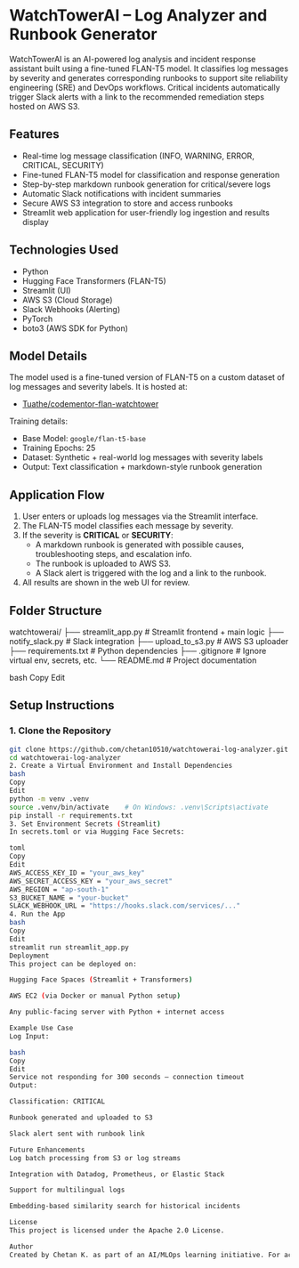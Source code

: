 # WatchTowerAI – Log Analyzer and Runbook Generator

WatchTowerAI is an AI-powered log analysis and incident response assistant built using a fine-tuned FLAN-T5 model. It classifies log messages by severity and generates corresponding runbooks to support site reliability engineering (SRE) and DevOps workflows. Critical incidents automatically trigger Slack alerts with a link to the recommended remediation steps hosted on AWS S3.

## Features

- Real-time log message classification (INFO, WARNING, ERROR, CRITICAL, SECURITY)
- Fine-tuned FLAN-T5 model for classification and response generation
- Step-by-step markdown runbook generation for critical/severe logs
- Automatic Slack notifications with incident summaries
- Secure AWS S3 integration to store and access runbooks
- Streamlit web application for user-friendly log ingestion and results display

## Technologies Used

- Python
- Hugging Face Transformers (FLAN-T5)
- Streamlit (UI)
- AWS S3 (Cloud Storage)
- Slack Webhooks (Alerting)
- PyTorch
- boto3 (AWS SDK for Python)

## Model Details

The model used is a fine-tuned version of FLAN-T5 on a custom dataset of log messages and severity labels. It is hosted at:

- [Tuathe/codementor-flan-watchtower](https://huggingface.co/Tuathe/codementor-flan-watchtower)

Training details:
- Base Model: `google/flan-t5-base`
- Training Epochs: 25
- Dataset: Synthetic + real-world log messages with severity labels
- Output: Text classification + markdown-style runbook generation

## Application Flow

1. User enters or uploads log messages via the Streamlit interface.
2. The FLAN-T5 model classifies each message by severity.
3. If the severity is **CRITICAL** or **SECURITY**:
   - A markdown runbook is generated with possible causes, troubleshooting steps, and escalation info.
   - The runbook is uploaded to AWS S3.
   - A Slack alert is triggered with the log and a link to the runbook.
4. All results are shown in the web UI for review.

## Folder Structure

watchtowerai/
├── streamlit_app.py # Streamlit frontend + main logic
├── notify_slack.py # Slack integration
├── upload_to_s3.py # AWS S3 uploader
├── requirements.txt # Python dependencies
├── .gitignore # Ignore virtual env, secrets, etc.
└── README.md # Project documentation

bash
Copy
Edit

## Setup Instructions

### 1. Clone the Repository

```bash
git clone https://github.com/chetan10510/watchtowerai-log-analyzer.git
cd watchtowerai-log-analyzer
2. Create a Virtual Environment and Install Dependencies
bash
Copy
Edit
python -m venv .venv
source .venv/bin/activate    # On Windows: .venv\Scripts\activate
pip install -r requirements.txt
3. Set Environment Secrets (Streamlit)
In secrets.toml or via Hugging Face Secrets:

toml
Copy
Edit
AWS_ACCESS_KEY_ID = "your_aws_key"
AWS_SECRET_ACCESS_KEY = "your_aws_secret"
AWS_REGION = "ap-south-1"
S3_BUCKET_NAME = "your-bucket"
SLACK_WEBHOOK_URL = "https://hooks.slack.com/services/..."
4. Run the App
bash
Copy
Edit
streamlit run streamlit_app.py
Deployment
This project can be deployed on:

Hugging Face Spaces (Streamlit + Transformers)

AWS EC2 (via Docker or manual Python setup)

Any public-facing server with Python + internet access

Example Use Case
Log Input:

bash
Copy
Edit
Service not responding for 300 seconds – connection timeout
Output:

Classification: CRITICAL

Runbook generated and uploaded to S3

Slack alert sent with runbook link

Future Enhancements
Log batch processing from S3 or log streams

Integration with Datadog, Prometheus, or Elastic Stack

Support for multilingual logs

Embedding-based similarity search for historical incidents

License
This project is licensed under the Apache 2.0 License.

Author
Created by Chetan K. as part of an AI/MLOps learning initiative. For academic, internship, and demonstration purposes.


